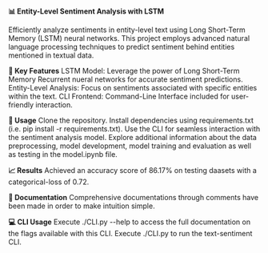 **📊 Entity-Level Sentiment Analysis with LSTM**

Efficiently analyze sentiments in entity-level text using Long Short-Term Memory (LSTM) neural networks. 
This project employs advanced natural language processing techniques to predict sentiment behind entities mentioned in textual data.

**🚀 Key Features**
LSTM Model: Leverage the power of Long Short-Term Memory Recurrent nueral networks for accurate sentiment predictions.
Entity-Level Analysis: Focus on sentiments associated with specific entities within the text.
CLI Frontend: Command-Line Interface included for user-friendly interaction.

**🔧 Usage**
Clone the repository.
Install dependencies using requirements.txt (i.e. pip install -r requirements.txt).
Use the CLI for seamless interaction with the sentiment analysis model.
Explore additional information about the data preprocessing, model development, model training and evaluation as well as testing in the model.ipynb file.

**📈 Results**
Achieved an accuracy score of 86.17% on testing daasets with a categorical-loss of 0.72.

**📄 Documentation**
Comprehensive documentations through comments have been made in order to make intuition simple.

**💻 CLI Usage**
Execute ./CLI.py --help to access the full documentation on the flags available with this CLI.
Execute ./CLI.py to run the text-sentiment CLI.
